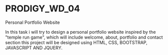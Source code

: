 # PRODIGY_WD_04
Personal Portfolio Website

In this task i will try to design a personal portfolio website inspired by the "temple run game", which will include welcome, about, portfolio and contact section this project will be designed using HTML, CSS, BOOTSTRAP, JAVASCRIPT AND JQUERY.
